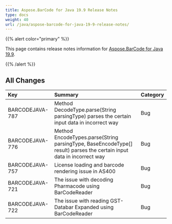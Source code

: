 ```yaml
---
title: Aspose.BarCode for Java 19.9 Release Notes
type: docs
weight: 40
url: /java/aspose-barcode-for-java-19-9-release-notes/
---
```


{{% alert color="primary" %}} 

This page contains release notes information for [Aspose.BarCode for Java 19.9](https://downloads.aspose.com/barcode/java/new-releases/aspose.barcode-for-java-19.9/).

{{% /alert %}} 
## **All Changes**

|**Key**|**Summary**|**Category**|
| :- | :- | :- |
|BARCODEJAVA-787|Method DecodeType.parse(String parsingType) parses the certain input data in incorrect way|Bug|
|BARCODEJAVA-776|Method EncodeTypes.parse(String parsingType, BaseEncodeType[] result) parses the certain input data in incorrect way|Bug|
|BARCODEJAVA-757|License loading and barcode rendering issue in AS400|Bug|
|BARCODEJAVA-721|The issue with decoding Pharmacode using BarCodeReader|Bug|
|BARCODEJAVA-722|The issue with reading GST-Databar Expanded using BarCodeReader|Bug|

